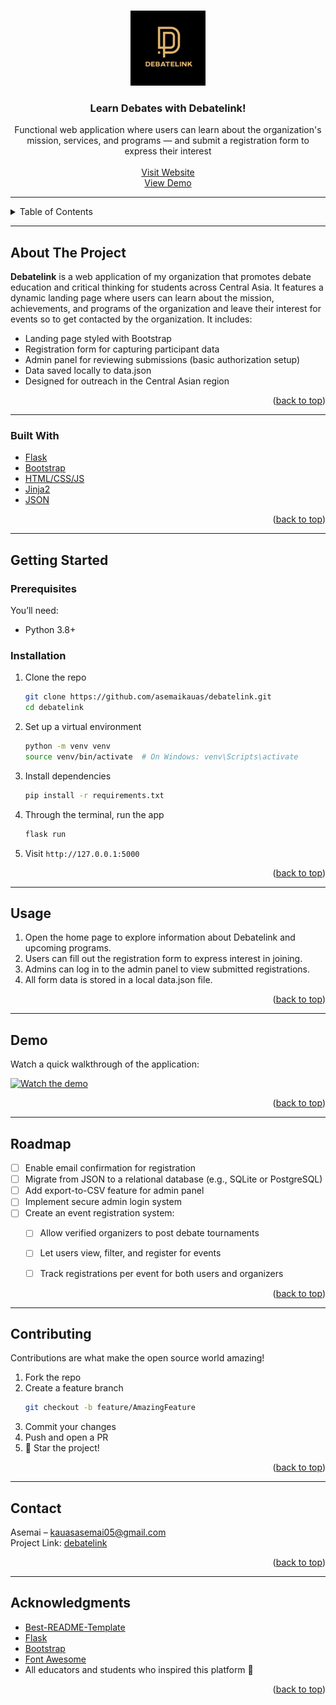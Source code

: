 <a id="readme-top"></a>

<!-- PROJECT LOGO -->
<br />
<div align="center">
  <a href="https://github.com/asemaikauas/debatelink">
    <img src="static/img/LOGO.JPG" alt="Logo" width="120" height="120">
  </a> 

  <h3 align="center">Learn Debates with Debatelink!</h3>

  <p align="center">
    Functional web application where users can learn about the organization's mission, services, and programs — and submit a registration form to express their interest
    <br />
    <br />
    <a href="https://debatelink-2.onrender.com/">Visit Website</a>
    <br />
    <a href="https://youtu.be/-zIKTPEdKto">View Demo</a>
  </p>
</div>

---

<details>
  <summary>Table of Contents</summary>
  <ol>
    <li><a href="#about-the-project">About The Project</a>
      <ul>
        <li><a href="#built-with">Built With</a></li>
      </ul>
    </li>
    <li><a href="#getting-started">Getting Started</a>
      <ul>
        <li><a href="#prerequisites">Prerequisites</a></li>
        <li><a href="#installation">Installation</a></li>
      </ul>
    </li>
    <li><a href="#usage">Usage</a></li>
    <li><a href="#demo">View Demo</a></li>
    <li><a href="#roadmap">Roadmap</a></li>
    <li><a href="#contributing">Contributing</a></li>
    <li><a href="#contact">Contact</a></li>
    <li><a href="#acknowledgments">Acknowledgments</a></li>
  </ol>
</details>

---

## About The Project


**Debatelink** is a web application of my organization that promotes debate education and critical thinking for students across Central Asia. It features a dynamic landing page where users can learn about the mission, achievements, and programs of the organization and leave their interest for events so to get contacted by the organization. It includes: 
- Landing page styled with Bootstrap
- Registration form for capturing participant data
- Admin panel for reviewing submissions (basic authorization setup)
- Data saved locally to data.json
- Designed for outreach in the Central Asian region

<p align="right">(<a href="#readme-top">back to top</a>)</p>

---


### Built With

* [Flask](https://flask.palletsprojects.com/)
* [Bootstrap](https://getbootstrap.com)
* [HTML/CSS/JS](https://developer.mozilla.org/)
* [Jinja2](https://pypi.org/project/Jinja2/)
* [JSON](https://developer.mozilla.org/en-US/docs/Learn_web_development/Core/Scripting/JSON)

<p align="right">(<a href="#readme-top">back to top</a>)</p>

---

## Getting Started

### Prerequisites

You’ll need:
- Python 3.8+

### Installation

1. Clone the repo  
   ```bash
   git clone https://github.com/asemaikauas/debatelink.git
   cd debatelink
   ```

2. Set up a virtual environment  
   ```bash
   python -m venv venv
   source venv/bin/activate  # On Windows: venv\Scripts\activate
   ```

3. Install dependencies  
   ```bash
   pip install -r requirements.txt
   ```

4. Through the terminal, run the app  
   ```bash
   flask run
   ```

5. Visit `http://127.0.0.1:5000`

<p align="right">(<a href="#readme-top">back to top</a>)</p>

---

## Usage

1. Open the home page to explore information about Debatelink and upcoming programs.
2. Users can fill out the registration form to express interest in joining. 
3. Admins can log in to the admin panel to view submitted registrations.
4. All form data is stored in a local data.json file.

<p align="right">(<a href="#readme-top">back to top</a>)</p>

---

## Demo

Watch a quick walkthrough of the application:

[![Watch the demo](https://img.youtube.com/vi/-zIKTPEdKto/maxresdefault.jpg)](https://youtu.be/-zIKTPEdKto)

<p align="right">(<a href="#readme-top">back to top</a>)</p>


---

## Roadmap

- [ ] Enable email confirmation for registration
- [ ] Migrate from JSON to a relational database (e.g., SQLite or PostgreSQL)
- [ ] Add export-to-CSV feature for admin panel
- [ ] Implement secure admin login system
- [ ] Create an event registration system:
  - [ ] Allow verified organizers to post debate tournaments
  - [ ] Let users view, filter, and register for events
  - [ ] Track registrations per event for both users and organizers


<p align="right">(<a href="#readme-top">back to top</a>)</p>

---

## Contributing

Contributions are what make the open source world amazing!  

1. Fork the repo  
2. Create a feature branch  
   ```bash
   git checkout -b feature/AmazingFeature
   ```
3. Commit your changes  
4. Push and open a PR  
5. 🌟 Star the project!

<p align="right">(<a href="#readme-top">back to top</a>)</p>

---

## Contact

Asemai – kauasasemai05@gmail.com  
Project Link: [debatelink](https://github.com/asemaikauas/debatelink)

<p align="right">(<a href="#readme-top">back to top</a>)</p>

---

## Acknowledgments

* [Best-README-Template](https://github.com/othneildrew/Best-README-Template)
* [Flask](https://flask.palletsprojects.com/en/stable/)
* [Bootstrap](https://getbootstrap.com)
* [Font Awesome](https://fontawesome.com)
* All educators and students who inspired this platform 💙



<p align="right">(<a href="#readme-top">back to top</a>)</p>
